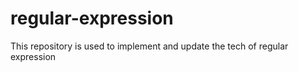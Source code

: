 # regular-expression
This repository is used to implement and update the tech of regular expression
